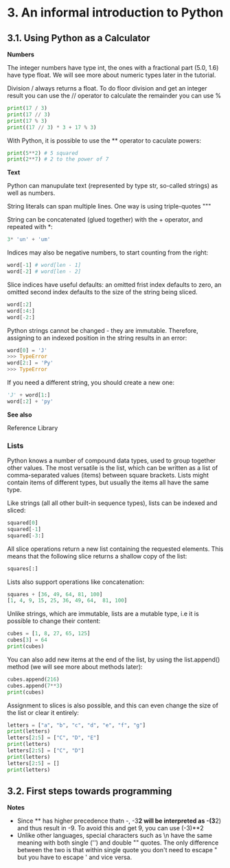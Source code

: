 # 3. An informal introduction to Python

## 3.1. Using Python as a Calculator

**Numbers**

The integer numbers have type int, the ones with a fractional part (5.0, 1.6) have type float. We will see more about numeric types later in the tutorial.

Division / always returns a float. To do floor division and get an integer result you can use the // operator to calculate the remainder you can use %

```py
print(17 / 3)
print(17 // 3)
print(17 % 3)
print((17 // 3) * 3 + 17 % 3)
```

With Python, it is possible to use the ** operator to caculate powers:

```py
print(5**2) # 5 squared
print(2**7) # 2 to the power of 7
```

**Text**

Python can manupulate text (represented by type str, so-called strings) as well as numbers.

String literals can span multiple lines. One way is using triple-quotes """

String can be concatenated (glued together) with the + operator, and repeated with *:

```py
3* 'un' + 'um'
```

Indices may also be negative numbers, to start counting from the right:

```py
word[-1] # word[len - 1]
word[-2] # word[len - 2]
```

Slice indices have useful defaults: an omitted frist index defaults to zero, an omitted second index defaults to the size of the string being sliced.

```py
word[:2]
word[:4:]
word[-2:]
```

Python strings cannot be changed - they are immutable. Therefore, assigning to an indexed position in the string results in an error:

```py
word[0] = 'J'
>>> TypeError
word[2:] = 'Py'
>>> TypeError
```

If you need a different string, you should create a new one:

```py
'J' + word[1:]
word[:2] + 'py'
```

**See also**

Reference
Library

### Lists

Python knows a number of compound data types, used to group together other values. The most versatile is the list, which can be written as a list of comma-separated values (items) between square brackets. Lists might contain items of different types, but usually the items all have the same type.

Like strings (all all other built-in sequence types), lists can be indexed and sliced:

```py
squared[0]
squared[-1]
squared[-3:]
```

All slice operations return a new list containing the requested elements. This means that the following slice returns a shallow copy of the list:

```py
squares[:]
```

Lists also support operations like concatenation:

```py
squares + [36, 49, 64, 81, 100]
[1, 4, 9, 15, 25, 36, 49, 64,  81, 100]
```

Unlike strings, which are immutable, lists are a mutable type, i.e it is possible to change their content:

```py
cubes = [1, 8, 27, 65, 125]
cubes[3] = 64
print(cubes)
```

You can also add new items at the end of the list, by using the list.append() method (we will see more about methods later):

```py
cubes.append(216)
cubes.append(7**3)
print(cubes)
```

Assignment to slices is also possible, and this can even change the size of the list or clear it entirely:

```py
letters = ["a", "b", "c", "d", "e", "f", "g"]
print(letters)
letters[2:5] = ["C", "D", "E"]
print(letters)
letters[2:5] = ["C", "D"]
print(letters)
letters[2:5] = []
print(letters)
```

## 3.2. First steps towards programming

**Notes**

- Since ** has higher precedence thatn -, -3**2 will be interpreted as -(3**2) and thus result in -9. To avoid this and get 9, you can use (-3)**2 
- Unlike other languages, special characters such as \n have the same meaning with both single ('')  and double "" quotes. The only difference between the two is that within single quote you don't need to escape " but you have to escape \' and vice versa.
